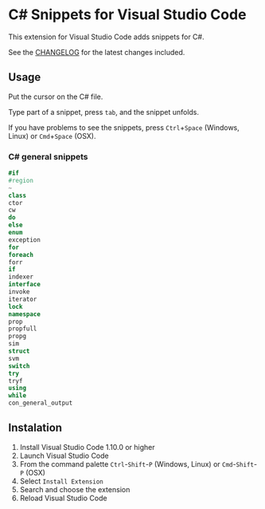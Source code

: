 # C# Snippets for Visual Studio Code

This extension for Visual Studio Code adds snippets for C#.

See the [CHANGELOG](CHANGELOG.md) for the latest changes included.

## Usage
Put the cursor on the C# file.

Type part of a snippet, press `tab`, and the snippet unfolds.

If you have problems to see the snippets, press `Ctrl`+`Space` (Windows, Linux) or `Cmd`+`Space` (OSX).

### C# general snippets
```csharp
#if
#region
~
class
ctor
cw
do
else
enum
exception
for
foreach
forr
if
indexer
interface
invoke
iterator
lock
namespace
prop
propfull
propg
sim
struct
svm
switch
try
tryf
using
while
con_general_output
```

## Instalation

1. Install Visual Studio Code 1.10.0 or higher
2. Launch Visual Studio Code
3. From the command palette `Ctrl`-`Shift`-`P` (Windows, Linux) or `Cmd`-`Shift`-`P` (OSX)
4. Select `Install Extension`
5. Search and choose the extension
6. Reload Visual Studio Code
